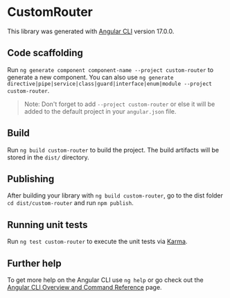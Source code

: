 # CustomRouter

This library was generated with [Angular CLI](https://github.com/angular/angular-cli) version 17.0.0.

## Code scaffolding

Run `ng generate component component-name --project custom-router` to generate a new component. You can also use `ng generate directive|pipe|service|class|guard|interface|enum|module --project custom-router`.
> Note: Don't forget to add `--project custom-router` or else it will be added to the default project in your `angular.json` file. 

## Build

Run `ng build custom-router` to build the project. The build artifacts will be stored in the `dist/` directory.

## Publishing

After building your library with `ng build custom-router`, go to the dist folder `cd dist/custom-router` and run `npm publish`.

## Running unit tests

Run `ng test custom-router` to execute the unit tests via [Karma](https://karma-runner.github.io).

## Further help

To get more help on the Angular CLI use `ng help` or go check out the [Angular CLI Overview and Command Reference](https://angular.io/cli) page.
